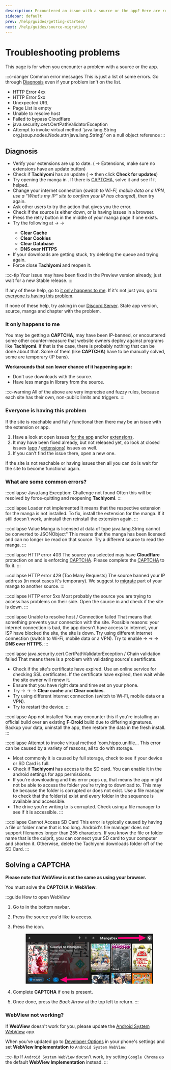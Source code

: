 ```yaml
---
description: Encountered an issue with a source or the app? Here are resources to help you troubleshoot it.
sidebar: default
prev: /help/guides/getting-started/
next: /help/guides/source-migration/
---
```


# Troubleshooting problems

This page is for when you encounter a problem with a source or the app.

:::c-danger Common error messages
This is just a list of some errors. Go through [Diagnosis](#diagnosis) even if your problem isn't on the list.
- HTTP Error 4xx
- HTTP Error 5xx
- Unexpected URL
- Page List is empty
- Unable to resolve host
- Failed to bypass Cloudflare
- java.security.cert.CertPathValidatorException
- Attempt to invoke virtual method 'java.lang.String org.jsoup.nodes.Node.attr(java.lang.String)' on a null object reference
:::

## Diagnosis
* Verify your extensions are up to date. (<Navigation item="browse"/> → Extensions, make sure no extensions have an update button)
* Check if **Tachiyomi** has an update (<Navigation item="more"/> → <Navigation item="about"/> then click **Check for updates**)
* Try opening the manga in <Navigation item="webview"/>. If there is [CAPTCHA](#solving-a-captcha), solve it and see if it helped.
* Change your internet connection (*switch to Wi-Fi, mobile data or a VPN, use a "What's my IP" site to confirm your IP has changed*), then try again.
* Ask other users to try the action that gives you the error.
* Check if the source is either down, or is having issues in a browser.
* Press the retry button in the middle of your manga page if one exists.
* Try the following at <Navigation item="more"/> → <Navigation item="settings"/> → <Navigation item="settings_advanced"/>
  * **Clear Cache**
  * **Clear Cookies**
  * **Clear Database**
  * **DNS over HTTPS**
* If your downloads are getting stuck, try deleting the queue and trying again.
* Force close **Tachiyomi** and reopen it.

:::c-tip
Your issue may have been fixed in the Preview version already, just wait for a new Stable release.
:::

If any of these help, go to [it only happens to me](#it-only-happens-to-me).
If it's not just you, go to [everyone is having this problem](#everyone-is-having-this-problem).

If none of these help, try asking in our [Discord Server](https://discord.gg/tachiyomi). State app version, source, manga and chapter with the problem.

### It only happens to me
You may be getting a **CAPTCHA**, may have been IP-banned, or encountered some other counter-measure that website owners deploy against programs like **Tachiyomi**. If that is the case, there is probably nothing that can be done about that. Some of them (like **CAPTCHA**) have to be manually solved, some are temporary (IP bans).

**Workarounds that can lower chance of it happening again:**
* Don't use downloads with the source.
* Have less manga in library from the source.

:::c-warning
All of the above are very imprecise and fuzzy rules, because each site has their own, non-public limits and triggers.
:::

### Everyone is having this problem
If the site is reachable and fully functional then there may be an issue with the extension or app.
1. Have a look at open issues [for the app](https://github.com/tachiyomiorg/tachiyomi/issues) and/or [extensions](https://github.com/tachiyomiorg/tachiyomi-extensions/issues).
1. It may have been fixed already, but not released yet, so look at closed issues ([app](https://github.com/tachiyomiorg/tachiyomi/issues?q=is%3Aissue+is%3Aclosed) / [extensions](https://github.com/tachiyomiorg/tachiyomi-extensions/issues?q=is%3Aissue+is%3Aclosed)) issues as well.
1. If you can't find the issue there, open a new one.

If the site is not reachable or having issues then all you can do is wait for the site to become functional again.

### What are some common errors?


:::collapse Java.lang Exception: Challenge not found
Often this will be resolved by force-quitting and reopening **Tachiyomi**.
:::

:::collapse Loader not implemented
It means that the respective extension for the manga is not installed. To fix, install the extension for the manga. If it still doesn't work, uninstall then reinstall the extension again.
:::

:::collapse Value Manga is licensed at data of type java.lang.String cannot be converted to JSONObject"
This means that the manga has been licensed and can no longer be read on that source. Try a different source to read the manga.
:::

:::collapse HTTP error 403
The source you selected may have **Cloudflare** protection on and is enforcing [CAPTCHA](#solving-a-captcha). Please complete the [CAPTCHA](#solving-a-captcha) to fix it.
:::

:::collapse HTTP error 429 (Too Many Requests)
The source banned your IP address (in most cases it's temporary). We suggest to [migrate](./source-migration.md) part of your manga to another source.
:::

:::collapse HTTP error 5xx
Most probably the source you are trying to access has problems on their side. Open the source in <Navigation item="webview"/> and check if the site is down.
:::

:::collapse Unable to resolve host / Connection failed
That means that something prevents your connection with the site. Possible reasons: your internet connection is bad, the app doesn't have access to internet, your ISP have blocked the site, the site is down. Try using different internet connection (switch to Wi-Fi, mobile data or a VPN). Try to enable <Navigation item="more"/> → <Navigation item="settings"/> → <Navigation item="settings_advanced"/> → **DNS over HTTPS**.
:::

:::collapse java.security.cert.CertPathValidatorException / Chain validation failed
That means there is a problem with validating source's sertificate.

- Check if the site's certificate have expired. Use an online service for checking SSL certificates. If the certificate have expired, then wait while the site owner will renew it.
- Ensure that you have right date and time set on your phone.
- Try <Navigation item="more"/> → <Navigation item="settings"/> → <Navigation item="settings_advanced"/> → **Clear cache** and **Clear cookies**.
- Try using different internet connection (switch to Wi-Fi, mobile data or a VPN).
- Try to restart the device.
:::

:::collapse App not installed
You may encounter this if you're installing an official build over an existing **F-Droid** build due to differing signatures.
Backup your data, uninstall the app, then restore the data in the fresh install.
:::

:::collapse Attempt to invoke virtual method 'com.hippo.unifile...
This error can be caused by a variety of reasons, all to do with storage.

- Most commonly it is caused by full storage, check to see if your device or SD Card is full.
- Check if **Tachiyomi** has access to the SD card. You can enable it in the android settings for app permissions.
- If you're downloading and this error pops up, that means the app might not be able to access the folder you're trying to download to. This may be because the folder is corrupted or does not exist. Use a file manager to check that the folder(s) exist and every folder in the sequence is available and accessible.
- The drive you're writing to is corrupted. Check using a file manager to see if it is accessible.
:::

:::collapse Cannot Access SD Card
This error is typically caused by having a file or folder name that is too long. Android's file manager does not support filenames longer than 255 characters. If you know the file or folder name that is the culprit, you can connect your SD card to your computer and shorten it. Otherwise, delete the Tachiyomi downloads folder off of the SD Card.
:::

## Solving a CAPTCHA

**Please note that WebView is not the same as using your browser.**

You must solve the **CAPTCHA** in **WebView**.

:::guide How to open WebView
1. Go to <Navigation item="browse"/> in the bottom navbar.
1. Press the source you'd like to access.
1. Press the <Navigation item="webview"/> icon.

	<figure class="centered">
		<img class="zoomable" src="/assets/guides_webview-open.jpg">
	</figure>

2. Complete **CAPTCHA** if one is present.
3. Once done, press the *Back Arrow* at the top left to return.
:::

### WebView not working?
If **WebView** doesn't work for you, please update the [Android System WebView](https://play.google.com/store/apps/details?id=com.google.android.WebView) app.

When you've updated go to [Developer Options](https://developer.android.com/studio/debug/dev-options) in your phone's settings and set **WebView Implementation** to `Android System WebView`.

:::c-tip
If `Android System WebView` doesn't work, try setting `Google Chrome` as the default **WebView Implementation** instead.
:::


